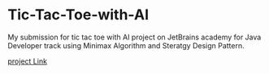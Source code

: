 # Tic-Tac-Toe-with-AI
My submission for tic tac toe with AI project on JetBrains academy for Java Developer track using Minimax Algorithm and Steratgy Design Pattern.


[project Link](https://hyperskill.org/projects/81)
